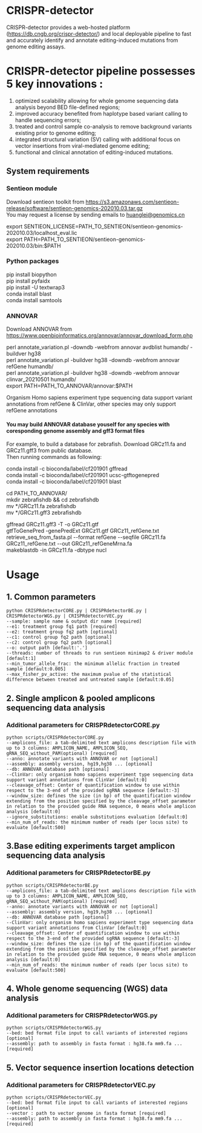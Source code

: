 CRISPR-detector
====

CRISPR-detector provides a web-hosted platform (https://db.cngb.org/crispr-detector/) and local deployable pipeline to fast and accurately identify and annotate editing-induced mutations from genome editing assays. 

# CRISPR-detector pipeline possesses 5 key innovations :  

1) optimized scalability allowing for whole genome sequencing data analysis beyond BED file-defined regions;   
2) improved accuracy benefited from haplotype based variant calling to handle sequencing errors;  
3) treated and control sample co-analysis to remove background variants existing prior to genome editing;  
4) integrated structural variation (SV) calling with additional focus on vector insertions from viral-mediated genome editing;   
5) functional and clinical annotation of editing-induced mutations. 


## System requirements
### Sentieon module
Download sentieon toolkit from
https://s3.amazonaws.com/sentieon-release/software/sentieon-genomics-202010.03.tar.gz  
You may request a license by sending emails to huanglei@genomics.cn

export SENTIEON_LICENSE=PATH_TO_SENTIEON/sentieon-genomics-202010.03/localhost_eval.lic  
export PATH=PATH_TO_SENTIEON/sentieon-genomics-202010.03/bin:$PATH

### Python packages
pip install biopython  
pip install pyfaidx  
pip install -U textwrap3  
conda install blast  
conda install samtools  

### ANNOVAR
Download ANNOVAR from
https://www.openbioinformatics.org/annovar/annovar_download_form.php  
  
perl annotate_variation.pl -downdb -webfrom annovar avdblist humandb/ -buildver hg38  
perl annotate_variation.pl -buildver hg38  -downdb -webfrom annovar refGene humandb/  
perl annotate_variation.pl -buildver hg38  -downdb -webfrom annovar clinvar_20210501 humandb/  
export PATH=PATH_TO_ANNOVAR/annovar:$PATH  
  
Organism Homo sapiens experiment type sequencing data support variant annotations from refGene & ClinVar, other species may only support refGene annotations

#### You may build ANNOVAR database youself for any species with coresponding genome assembly and gff3 format files
For example, to build a database for zebrafish. Download GRCz11.fa and GRCz11.gff3 from public database.  
Then running commands as following:  

conda install -c bioconda/label/cf201901 gffread  
conda install -c bioconda/label/cf201901 ucsc-gtftogenepred  
conda install -c bioconda/label/cf201901 blast  

cd PATH_TO_ANNOVAR/  
mkdir zebrafishdb && cd zebrafishdb  
mv */GRCz11.fa zebrafishdb  
mv */GRCz11.gff3 zebrafishdb  

gffread GRCz11.gff3 -T -o GRCz11.gtf  
gtfToGenePred -genePredExt GRCz11.gtf GRCz11_refGene.txt  
retrieve_seq_from_fasta.pl --format refGene --seqfile GRCz11.fa GRCz11_refGene.txt --out GRCz11_refGeneMrna.fa    
makeblastdb -in GRCz11.fa -dbtype nucl  

# Usage  
## 1. Common parameters
 ``` 
python CRISPRdetectorCORE.py | CRISPRdetectorBE.py | CRISPRdetectorWGS.py | CRISPRdetectorVEC.py
--sample: sample name & output dir name [required]
--e1: treatment group fq1 path [required]
--e2: treatment group fq2 path [optional]
--c1: control group fq2 path [optional]
--c2: control group fq2 path [optional]
--o: output path [default:'.']
--threads: number of threads to run sentieon minimap2 & driver module [default:1] 
--min_tumor_allele_frac: the minimum allelic fraction in treated sample [default:0.005] 
--max_fisher_pv_active: the maximum pvalue of the statistical difference between treated and untreated sample [default:0.05] 
```

## 2. Single amplicon & pooled amplicons sequencing data analysis
### Additional parameters for CRISPRdetectorCORE.py 
```
python scripts/CRISPRdetectorCORE.py
--amplicons_file: a tab-delimited text amplicons description file with up to 3 columns: AMPLICON_NAME, AMPLICON_SEQ, gRNA_SEQ_without_PAM(optional) [required]  
--anno: annotate variants with ANNOVAR or not [optional]
--assembly: assembly version, hg19,hg38 ... [optional]
--db: ANNOVAR database path [optional]
--ClinVar: only organism homo sapiens experiment type sequencing data support variant annotations from ClinVar [default:0]  
--cleavage_offset: Center of quantification window to use within respect to the 3-end of the provided sgRNA sequence [default:-3]
--window_size: defines the size (in bp) of the quantification window extending from the position specified by the cleavage_offset parameter in relation to the provided guide RNA sequence, 0 means whole amplicon analysis [default:0]
--ignore_substitutions: enable substitutions evaluation [default:0]  
--min_num_of_reads: the minimum number of reads (per locus site) to evaluate [default:500] 
```

## 3.Base editing experiments target amplicon sequencing data analysis
### Additional parameters for CRISPRdetectorBE.py
```
python scripts/CRISPRdetectorBE.py
--amplicons_file: a tab-delimited text amplicons description file with up to 3 columns: AMPLICON_NAME, AMPLICON_SEQ, gRNA_SEQ_without_PAM(optional) [required]  
--anno: annotate variants with ANNOVAR or not [optional]
--assembly: assembly version, hg19,hg38 ... [optional]
--db: ANNOVAR database path [optional]
--ClinVar: only organism homo sapiens experiment type sequencing data support variant annotations from ClinVar [default:0]  
--cleavage_offset: Center of quantification window to use within respect to the 3-end of the provided sgRNA sequence [default:-3]
--window_size: defines the size (in bp) of the quantification window extending from the position specified by the cleavage_offset parameter in relation to the provided guide RNA sequence, 0 means whole amplicon analysis [default:0]
--min_num_of_reads: the minimum number of reads (per locus site) to evaluate [default:500] 
```

## 4. Whole genome sequencing (WGS) data analysis
### Additional parameters for CRISPRdetectorWGS.py
```
python scripts/CRISPRdetectorWGS.py
--bed: bed format file input to call variants of interested regions [optional]
--assembly: path to assembly in fasta format : hg38.fa mm9.fa ... [required]    
```

## 5. Vector sequence insertion locations detection 
### Additional parameters for CRISPRdetectorVEC.py
```
python scripts/CRISPRdetectorVEC.py
--bed: bed format file input to call variants of interested regions [optional]
--vector : path to vector genome in fasta format [required]   
--assembly: path to assembly in fasta format : hg38.fa mm9.fa ... [required]
```
